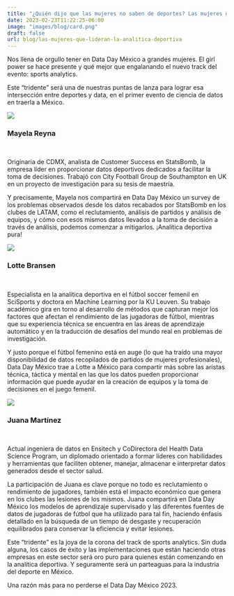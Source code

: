 ```yaml
---
title: "¿Quién dijo que las mujeres no saben de deportes? Las mujeres que lideran la analítica deportiva"
date: 2023-02-23T11:22:25-06:00
image: "images/blog/card.png" 
draft: false
url: blog/las-mujeres-que-lideran-la-analitica-deportiva
---
```


Nos llena de orgullo tener en Data Day México a grandes mujeres. El girl power se hace presente y qué mejor que engalanando el nuevo track del evento: sports analytics.

Este “tridente” será una de nuestras puntas de lanza para lograr esa intersección entre deportes y data, en el primer evento de ciencia de datos en traerla a México.

<img src="/dataday/images/blog/speakers/mayela-reyna.png" class="img-fluid mx-auto d-block" >
<br>

<h3 class="text-center">Mayela Reyna</h3>

<br>

Originaria de CDMX, analista de Customer Success en StatsBomb, la empresa líder en proporcionar datos deportivos dedicados a facilitar la toma de decisiones. Trabajó con City Football Group de Southampton en UK en un proyecto de investigación para su tesis de maestría.

Y precisamente, Mayela nos compartirá en Data Day México un survey de los problemas observados desde los datos recabados por StatsBomb en los clubes de LATAM, como el reclutamiento, análisis de partidos y análisis de equipos, y cómo con esos mismos datos llevados a la toma de decisión a través de análisis, podemos comenzar a mitigarlos. ¡Analítica deportiva pura!

<img src="/dataday/images/blog/speakers/lotte-bransen.png" class="img-fluid mx-auto d-block" >
<br>

<h3 class="text-center">Lotte Bransen</h3>

<br>

Especialista en la analítica deportiva en el fútbol soccer femenil en SciSports y doctora en Machine Learning por la KU Leuven. Su trabajo académico gira en torno al desarrollo de métodos que capturan mejor los factores que afectan el rendimiento de las jugadoras de fútbol, mientras que su experiencia técnica se encuentra en las áreas de aprendizaje automático y en la traducción de desafíos del mundo real en problemas de investigación.

Y justo porque el fútbol femenino está en auge (lo que ha traído una mayor disponibilidad de datos recopilados de partidos de mujeres profesionales), Data Day México trae a Lotte a México para compartir más sobre las aristas  técnica, táctica y mental en las que los datos pueden proporcionar información que puede ayudar en la creación de equipos y la toma de decisiones en el juego femenil.

<img src="/dataday/images/blog/speakers/juana-martinez.png" class="img-fluid mx-auto d-block">
<br>

<h3 class="text-center">Juana Martínez</h3>

<br>

Actual ingeniera de datos en Ensitech y CoDirectora del Health Data Science Program, un diplomado orientado a formar líderes con habilidades y herramientas que faciliten obtener, manejar, almacenar e interpretar datos generados desde el sector salud.

La participación de Juana es clave porque no todo es reclutamiento o rendimiento de jugadores, también está el impacto económico que genera en los clubes las lesiones de los mismos. Juana compartirá en Data Day México los modelos de aprendizaje supervisado y las diferentes fuentes de datos de jugadoras de fútbol que ha utilizado para tal fin, haciendo énfasis detallado en la búsqueda de un tiempo de desgaste y recuperación equilibrados para conservar la eficiencia y evitar lesiones. 


Este “tridente” es la joya de la corona del track de sports analytics. Sin duda alguna, los casos de éxito y las implementaciones que están haciendo otras empresas en este sector será oro puro para quienes están comenzando en la analítica deportiva. Y seguramente será un parteaguas para la industria del deporte en México.

Una razón más para no perderse el Data Day México 2023.

